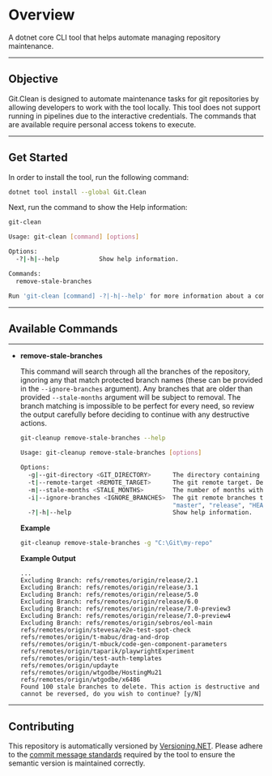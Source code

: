 # Overview

A dotnet core CLI tool that helps automate managing repository maintenance.

---

## Objective

Git.Clean is designed to automate maintenance tasks for git repositories by allowing developers to work with the tool locally. This tool does not support running in pipelines due to the interactive credentials. The commands that are available require personal access tokens to execute.

---

## Get Started

In order to install the tool, run the following command:

```bash
dotnet tool install --global Git.Clean
```

Next, run the command to show the Help information:

```bash
git-clean

Usage: git-clean [command] [options]

Options:
  -?|-h|--help           Show help information.

Commands:
  remove-stale-branches

Run 'git-clean [command] -?|-h|--help' for more information about a command.
```

---

## Available Commands

---

* **remove-stale-branches**

  This command will search through all the branches of the repository, ignoring any that match protected branch names (these can be provided in the `--ignore-branches` argument). Any branches that are older than provided `--stale-months` argument will be subject to removal. The branch matching is impossible to be perfect for every need, so review the output carefully before deciding to continue with any destructive actions.

  ```bash
  git-cleanup remove-stale-branches --help

  Usage: git-cleanup remove-stale-branches [options]

  Options:
    -g|--git-directory <GIT_DIRECTORY>      The directory containing the .git folder.
    -t|--remote-target <REMOTE_TARGET>      The git remote target. Defaults to 'origin'.
    -m|--stale-months <STALE_MONTHS>        The number of months without commits before a branch is considered stale. Defaults to 3.
    -i|--ignore-branches <IGNORE_BRANCHES>  The git remote branches to ignore. Defaults to [ "dev", "develop", "main",
                                            "master", "release", "HEAD" ]
    -?|-h|--help                            Show help information.
  ```

  **Example**

  ```bash
  git-cleanup remove-stale-branches -g "C:\Git\my-repo"
  ```

  **Example Output**

  ```base
  ...
  Excluding Branch: refs/remotes/origin/release/2.1
  Excluding Branch: refs/remotes/origin/release/3.1
  Excluding Branch: refs/remotes/origin/release/5.0
  Excluding Branch: refs/remotes/origin/release/6.0
  Excluding Branch: refs/remotes/origin/release/7.0-preview3
  Excluding Branch: refs/remotes/origin/release/7.0-preview4
  Excluding Branch: refs/remotes/origin/sebros/eol-main
  refs/remotes/origin/stevesa/e2e-test-spot-check
  refs/remotes/origin/t-mabuc/drag-and-drop
  refs/remotes/origin/t-mbuck/code-gen-component-parameters
  refs/remotes/origin/taparik/playwrightExperiment
  refs/remotes/origin/test-auth-templates
  refs/remotes/origin/updayte
  refs/remotes/origin/wtgodbe/HostingMu21
  refs/remotes/origin/wtgodbe/x6486
  Found 100 stale branches to delete. This action is destructive and cannot be reversed, do you wish to continue? [y/N]
  ```

---

## Contributing

This repository is automatically versioned by [Versioning.NET](https://github.com/cbcrouse/Versioning.NET). Please adhere to the [commit message standards](https://github.com/cbcrouse/Versioning.NET/blob/main/docs/commit_message_standards.md) required by the tool to ensure the semantic version is maintained correctly.

